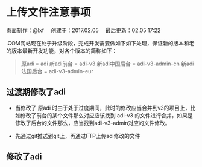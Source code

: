 # 上传文件注意事项

<div class="sub-title">页面制作：@lxf&emsp; 创建于：2017.02.05&emsp; 最后更新：02.05 17:22</div>

.COM网站现在处于升级阶段，完成开发需要做如下如下处理，保证新的版本和老的版本最新开发功能，对各个版本的简称如下：
> 原adi         = adi
  新adi前台     = adi-v3
  新adi中国后台 = adi-v3-admin-cn
  新adi法国后台 = adi-v3-admin-eur

## 过渡期修改了adi
* 当修改了 原adi 时由于处于过度期间，此时的修改应当合并到v3的项目上，比如修改了前台的某个文件那么对应应该找到 adi-v3 的文件进行合并，如果是修改了后台的文件那么，应当找到adi-v3-admin对应的文件修改。

* 先通过git推送到git上，再通过FTP上传adi修改的文件

## 修改了adi
